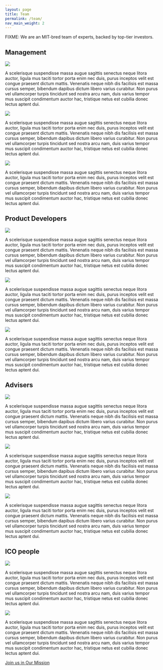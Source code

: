 ```yaml
---
layout: page
title: Team
permalink: /team/
nav_main_weight: 2
---
```


FIXME: We are an MIT-bred team of experts, backed by top-tier investors.

## Management

![](https://api.adorable.io/avatars/128/1.png)

A scelerisque suspendisse massa augue sagittis senectus neque litora auctor, ligula mus taciti tortor porta enim nec duis, purus inceptos velit est congue praesent dictum mattis. Venenatis neque nibh dis facilisis est massa cursus semper, bibendum dapibus dictum libero varius curabitur. Non purus vel ullamcorper turpis tincidunt sed nostra arcu nam, duis varius tempor mus suscipit condimentum auctor hac, tristique netus est cubilia donec lectus aptent dui.

![](https://api.adorable.io/avatars/128/2.png)

A scelerisque suspendisse massa augue sagittis senectus neque litora auctor, ligula mus taciti tortor porta enim nec duis, purus inceptos velit est congue praesent dictum mattis. Venenatis neque nibh dis facilisis est massa cursus semper, bibendum dapibus dictum libero varius curabitur. Non purus vel ullamcorper turpis tincidunt sed nostra arcu nam, duis varius tempor mus suscipit condimentum auctor hac, tristique netus est cubilia donec lectus aptent dui.

![](https://api.adorable.io/avatars/128/3.png)

A scelerisque suspendisse massa augue sagittis senectus neque litora auctor, ligula mus taciti tortor porta enim nec duis, purus inceptos velit est congue praesent dictum mattis. Venenatis neque nibh dis facilisis est massa cursus semper, bibendum dapibus dictum libero varius curabitur. Non purus vel ullamcorper turpis tincidunt sed nostra arcu nam, duis varius tempor mus suscipit condimentum auctor hac, tristique netus est cubilia donec lectus aptent dui.

## Product Developers

![](https://api.adorable.io/avatars/128/4.png)

A scelerisque suspendisse massa augue sagittis senectus neque litora auctor, ligula mus taciti tortor porta enim nec duis, purus inceptos velit est congue praesent dictum mattis. Venenatis neque nibh dis facilisis est massa cursus semper, bibendum dapibus dictum libero varius curabitur. Non purus vel ullamcorper turpis tincidunt sed nostra arcu nam, duis varius tempor mus suscipit condimentum auctor hac, tristique netus est cubilia donec lectus aptent dui.

![](https://api.adorable.io/avatars/128/5.png)

A scelerisque suspendisse massa augue sagittis senectus neque litora auctor, ligula mus taciti tortor porta enim nec duis, purus inceptos velit est congue praesent dictum mattis. Venenatis neque nibh dis facilisis est massa cursus semper, bibendum dapibus dictum libero varius curabitur. Non purus vel ullamcorper turpis tincidunt sed nostra arcu nam, duis varius tempor mus suscipit condimentum auctor hac, tristique netus est cubilia donec lectus aptent dui.

![](https://api.adorable.io/avatars/128/6.png)

A scelerisque suspendisse massa augue sagittis senectus neque litora auctor, ligula mus taciti tortor porta enim nec duis, purus inceptos velit est congue praesent dictum mattis. Venenatis neque nibh dis facilisis est massa cursus semper, bibendum dapibus dictum libero varius curabitur. Non purus vel ullamcorper turpis tincidunt sed nostra arcu nam, duis varius tempor mus suscipit condimentum auctor hac, tristique netus est cubilia donec lectus aptent dui.


## Advisers

![](https://api.adorable.io/avatars/128/7.png)

A scelerisque suspendisse massa augue sagittis senectus neque litora auctor, ligula mus taciti tortor porta enim nec duis, purus inceptos velit est congue praesent dictum mattis. Venenatis neque nibh dis facilisis est massa cursus semper, bibendum dapibus dictum libero varius curabitur. Non purus vel ullamcorper turpis tincidunt sed nostra arcu nam, duis varius tempor mus suscipit condimentum auctor hac, tristique netus est cubilia donec lectus aptent dui.

![](https://api.adorable.io/avatars/128/8.png)

A scelerisque suspendisse massa augue sagittis senectus neque litora auctor, ligula mus taciti tortor porta enim nec duis, purus inceptos velit est congue praesent dictum mattis. Venenatis neque nibh dis facilisis est massa cursus semper, bibendum dapibus dictum libero varius curabitur. Non purus vel ullamcorper turpis tincidunt sed nostra arcu nam, duis varius tempor mus suscipit condimentum auctor hac, tristique netus est cubilia donec lectus aptent dui.

![](https://api.adorable.io/avatars/128/9.png)

A scelerisque suspendisse massa augue sagittis senectus neque litora auctor, ligula mus taciti tortor porta enim nec duis, purus inceptos velit est congue praesent dictum mattis. Venenatis neque nibh dis facilisis est massa cursus semper, bibendum dapibus dictum libero varius curabitur. Non purus vel ullamcorper turpis tincidunt sed nostra arcu nam, duis varius tempor mus suscipit condimentum auctor hac, tristique netus est cubilia donec lectus aptent dui.


## ICO people
![](https://api.adorable.io/avatars/128/10.png)

A scelerisque suspendisse massa augue sagittis senectus neque litora auctor, ligula mus taciti tortor porta enim nec duis, purus inceptos velit est congue praesent dictum mattis. Venenatis neque nibh dis facilisis est massa cursus semper, bibendum dapibus dictum libero varius curabitur. Non purus vel ullamcorper turpis tincidunt sed nostra arcu nam, duis varius tempor mus suscipit condimentum auctor hac, tristique netus est cubilia donec lectus aptent dui.

![](https://api.adorable.io/avatars/128/11.png)

A scelerisque suspendisse massa augue sagittis senectus neque litora auctor, ligula mus taciti tortor porta enim nec duis, purus inceptos velit est congue praesent dictum mattis. Venenatis neque nibh dis facilisis est massa cursus semper, bibendum dapibus dictum libero varius curabitur. Non purus vel ullamcorper turpis tincidunt sed nostra arcu nam, duis varius tempor mus suscipit condimentum auctor hac, tristique netus est cubilia donec lectus aptent dui.


[Join us in Our Mission](/positions)
